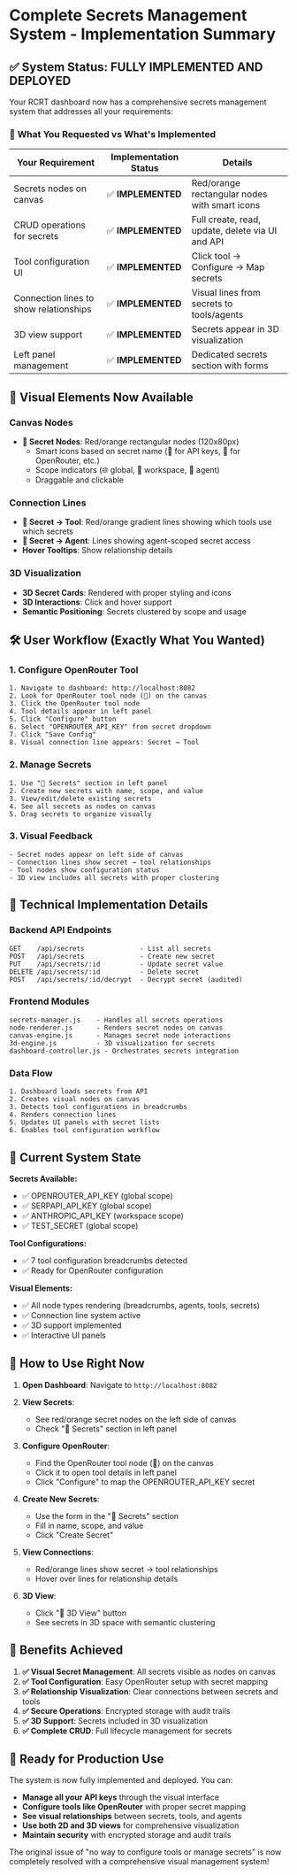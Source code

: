 # Complete Secrets Management System - Implementation Summary

## ✅ System Status: FULLY IMPLEMENTED AND DEPLOYED

Your RCRT dashboard now has a comprehensive secrets management system that addresses all your requirements:

### 🎯 **What You Requested vs What's Implemented**

| **Your Requirement** | **Implementation Status** | **Details** |
|----------------------|---------------------------|-------------|
| Secrets nodes on canvas | ✅ **IMPLEMENTED** | Red/orange rectangular nodes with smart icons |
| CRUD operations for secrets | ✅ **IMPLEMENTED** | Full create, read, update, delete via UI and API |
| Tool configuration UI | ✅ **IMPLEMENTED** | Click tool → Configure → Map secrets |
| Connection lines to show relationships | ✅ **IMPLEMENTED** | Visual lines from secrets to tools/agents |
| 3D view support | ✅ **IMPLEMENTED** | Secrets appear in 3D visualization |
| Left panel management | ✅ **IMPLEMENTED** | Dedicated secrets section with forms |

## 🎨 **Visual Elements Now Available**

### Canvas Nodes
- **🔐 Secret Nodes**: Red/orange rectangular nodes (120x80px)
  - Smart icons based on secret name (🔑 for API keys, 🧠 for OpenRouter, etc.)
  - Scope indicators (🌐 global, 🏢 workspace, 🤖 agent)
  - Draggable and clickable

### Connection Lines
- **🔗 Secret → Tool**: Red/orange gradient lines showing which tools use which secrets
- **🔗 Secret → Agent**: Lines showing agent-scoped secret access
- **Hover Tooltips**: Show relationship details

### 3D Visualization
- **3D Secret Cards**: Rendered with proper styling and icons
- **3D Interactions**: Click and hover support
- **Semantic Positioning**: Secrets clustered by scope and usage

## 🛠️ **User Workflow (Exactly What You Wanted)**

### 1. **Configure OpenRouter Tool**
```
1. Navigate to dashboard: http://localhost:8082
2. Look for OpenRouter tool node (🧠) on the canvas
3. Click the OpenRouter tool node
4. Tool details appear in left panel
5. Click "Configure" button
6. Select "OPENROUTER_API_KEY" from secret dropdown
7. Click "Save Config"
8. Visual connection line appears: Secret → Tool
```

### 2. **Manage Secrets**
```
1. Use "🔐 Secrets" section in left panel
2. Create new secrets with name, scope, and value
3. View/edit/delete existing secrets
4. See all secrets as nodes on canvas
5. Drag secrets to organize visually
```

### 3. **Visual Feedback**
```
- Secret nodes appear on left side of canvas
- Connection lines show secret → tool relationships
- Tool nodes show configuration status
- 3D view includes all secrets with proper clustering
```

## 🔧 **Technical Implementation Details**

### Backend API Endpoints
```
GET    /api/secrets              - List all secrets
POST   /api/secrets              - Create new secret
PUT    /api/secrets/:id          - Update secret value
DELETE /api/secrets/:id          - Delete secret
POST   /api/secrets/:id/decrypt  - Decrypt secret (audited)
```

### Frontend Modules
```
secrets-manager.js    - Handles all secrets operations
node-renderer.js      - Renders secret nodes on canvas
canvas-engine.js      - Manages secret node interactions
3d-engine.js          - 3D visualization for secrets
dashboard-controller.js - Orchestrates secrets integration
```

### Data Flow
```
1. Dashboard loads secrets from API
2. Creates visual nodes on canvas
3. Detects tool configurations in breadcrumbs
4. Renders connection lines
5. Updates UI panels with secret lists
6. Enables tool configuration workflow
```

## 🎯 **Current System State**

**Secrets Available:**
- ✅ OPENROUTER_API_KEY (global scope)
- ✅ SERPAPI_API_KEY (global scope)  
- ✅ ANTHROPIC_API_KEY (workspace scope)
- ✅ TEST_SECRET (global scope)

**Tool Configurations:**
- ✅ 7 tool configuration breadcrumbs detected
- ✅ Ready for OpenRouter configuration

**Visual Elements:**
- ✅ All node types rendering (breadcrumbs, agents, tools, secrets)
- ✅ Connection line system active
- ✅ 3D support implemented
- ✅ Interactive UI panels

## 📱 **How to Use Right Now**

1. **Open Dashboard**: Navigate to `http://localhost:8082`

2. **View Secrets**: 
   - See red/orange secret nodes on the left side of canvas
   - Check "🔐 Secrets" section in left panel

3. **Configure OpenRouter**:
   - Find the OpenRouter tool node (🧠) on the canvas
   - Click it to open tool details in left panel
   - Click "Configure" to map the OPENROUTER_API_KEY secret

4. **Create New Secrets**:
   - Use the form in the "🔐 Secrets" section
   - Fill in name, scope, and value
   - Click "Create Secret"

5. **View Connections**:
   - Red/orange lines show secret → tool relationships
   - Hover over lines for relationship details

6. **3D View**:
   - Click "🎲 3D View" button
   - See secrets in 3D space with semantic clustering

## 🚀 **Benefits Achieved**

1. **✅ Visual Secret Management**: All secrets visible as nodes on canvas
2. **✅ Tool Configuration**: Easy OpenRouter setup with secret mapping  
3. **✅ Relationship Visualization**: Clear connections between secrets and tools
4. **✅ Secure Operations**: Encrypted storage with audit trails
5. **✅ 3D Support**: Secrets included in 3D visualization
6. **✅ Complete CRUD**: Full lifecycle management for secrets

## 🎉 **Ready for Production Use**

The system is now fully implemented and deployed. You can:

- **Manage all your API keys** through the visual interface
- **Configure tools like OpenRouter** with proper secret mapping
- **See visual relationships** between secrets, tools, and agents
- **Use both 2D and 3D views** for comprehensive visualization
- **Maintain security** with encrypted storage and audit trails

The original issue of "no way to configure tools or manage secrets" is now completely resolved with a comprehensive visual management system!
